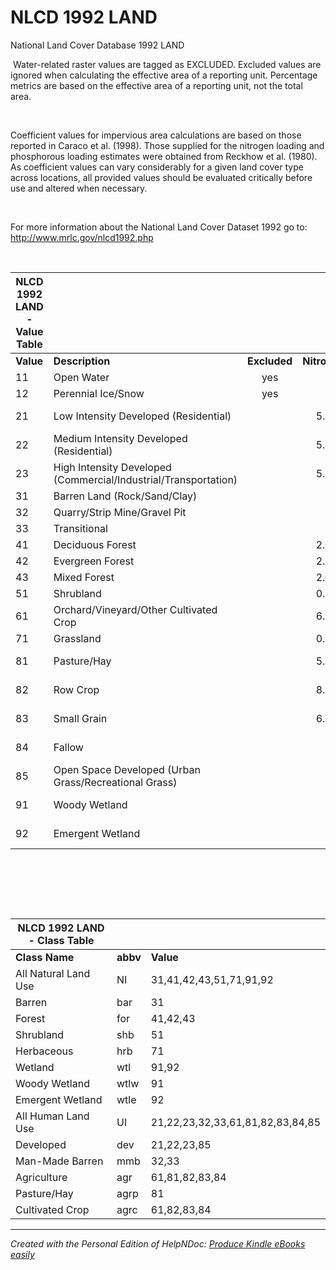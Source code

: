 # NLCD 1992 LAND

National Land Cover Database 1992 LAND

&nbsp;Water-related raster values are tagged as EXCLUDED. Excluded values are ignored when calculating the effective area of a reporting unit. Percentage metrics are based on the effective area of a reporting unit, not the total area.&nbsp;

&nbsp;

Coefficient values for impervious area calculations are based on those reported in Caraco et al. (1998). Those supplied for the nitrogen loading and phosphorous loading estimates were obtained from Reckhow et al. (1980). As coefficient values can vary considerably for a given land cover type across locations, all provided values should be evaluated critically before use and altered when necessary.&nbsp;

&nbsp;

For more information about the National Land Cover Dataset 1992 go to: &nbsp; http://www.mrlc.gov/nlcd1992.php

&nbsp;

| **NLCD 1992 LAND - Value Table** |  |  |  |  |  |  |
| --- | --- | :---: | :---: | :---: | :---: | --- |
| **Value** | **Description** | **Excluded** | **Nitrogen** | **Phosphorus** | **Impervious** | **Class(es)** |
| &#49;1 | Open Water | yes | &nbsp; | &nbsp; | &nbsp; | &nbsp; |
| &#49;2 | Perennial Ice/Snow | yes | &nbsp; | &nbsp; | &nbsp; | &nbsp; |
| &#50;1 | Low Intensity Developed (Residential) | &nbsp; | &#53;.5 | &#49;.2 | &#48;.4 | UI, dev, devl |
| &#50;2 | Medium Intensity Developed (Residential) | &nbsp; | &#53;.5 | &#49;.2 | &#48;.6 | UI, dev, devm |
| &#50;3 | High Intensity Developed (Commercial/Industrial/Transportation) | &nbsp; | &#53;.5 | &#49;.2 | &#48;.9 | UI, dev, devh |
| &#51;1 | Barren Land (Rock/Sand/Clay) | &nbsp; | &nbsp; | &nbsp; | &nbsp; | NI, bar |
| &#51;2 | Quarry/Strip Mine/Gravel Pit | &nbsp; | &nbsp; | &nbsp; | &nbsp; | UI, mmb |
| &#51;3 | Transitional | &nbsp; | &nbsp; | &nbsp; | &nbsp; | UI, mmb |
| &#52;1 | Deciduous Forest | &nbsp; | &#50;.5 | &#48;.25 | &#48;.02 | NI, for |
| &#52;2 | Evergreen Forest | &nbsp; | &#50;.5 | &#48;.25 | &#48;.02 | NI, for |
| &#52;3 | Mixed Forest | &nbsp; | &#50;.5 | &#48;.25 | &#48;.02 | NI, for |
| &#53;1 | Shrubland | &nbsp; | &#48;.4 | &#48;.04 | &#48;.02 | NI, shb |
| &#54;1 | Orchard/Vineyard/Other Cultivated Crop | &nbsp; | &#54;.0 | &#48;.8 | &nbsp; | UI, agr, agrc |
| &#55;1 | Grassland | &nbsp; | &#48;.3 | &#48;.06 | &#48;.02 | NI, hrb |
| &#56;1 | Pasture/Hay | &nbsp; | &#53;.0 | &#48;.9 | &nbsp; | UI, agr, agrp |
| &#56;2 | Row Crop | &nbsp; | &#56;.5 | &#50;.3 | &nbsp; | UI, agr, agrc |
| &#56;3 | Small Grain | &nbsp; | &#54;.0 | &#48;.8 | &nbsp; | UI, agr, agrc |
| &#56;4 | Fallow | &nbsp; | &nbsp; | &nbsp; | &nbsp; | UI, agr, agrc |
| &#56;5 | Open Space Developed (Urban Grass/Recreational Grass) | &nbsp; | &nbsp; | &nbsp; | &#48;.1 | UI, dev, devo |
| &#57;1 | Woody Wetland | &nbsp; | &nbsp; | &nbsp; | &#48;.02 | NI, wtl, wtlw |
| &#57;2 | Emergent Wetland | &nbsp; | &nbsp; | &nbsp; | &#48;.02 | NI, wtl, wtle |


&nbsp;

&nbsp;

&nbsp;

| **NLCD 1992 LAND - Class Table** |  |  |
| --- | --- | --- |
| **Class Name** | **abbv** | **Value** |
| All Natural Land Use | NI | &#51;1,41,42,43,51,71,91,92 |
| Barren | bar | &#51;1 |
| Forest&nbsp; | for | &#52;1,42,43 |
| Shrubland | shb | &#53;1 |
| Herbaceous | hrb | &#55;1 |
| Wetland | wtl | &#57;1,92 |
| Woody Wetland | wtlw | &#57;1 |
| Emergent Wetland | wtle | &#57;2 |
| All Human Land Use | UI | &#50;1,22,23,32,33,61,81,82,83,84,85 |
| Developed | dev | &#50;1,22,23,85 |
| Man-Made Barren | mmb | &#51;2,33 |
| Agriculture | agr | &#54;1,81,82,83,84 |
| Pasture/Hay | agrp | &#56;1 |
| Cultivated Crop | agrc | &#54;1,82,83,84 |



***
_Created with the Personal Edition of HelpNDoc: [Produce Kindle eBooks easily](<https://www.helpndoc.com/feature-tour/create-ebooks-for-amazon-kindle>)_
